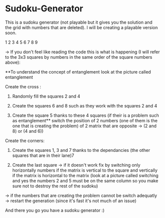 # Sudoku-Generator

This is a sudoku generator (not playable but it gives you the solution and the grid with numbers that are deleted).
I will be creating a playable version soon.

1 2 3
4 5 6
7 8 9

-> If you don't feel like reading the code this is what is happening (I will refer to the 3x3 squares by numbers in the same order of the 
square numbers above):

**To understand the concept of entanglement look at the picture called entanglement

Create the cross : 
  1) Randomly fill the squares 2 and 4
  
  2) Create the squares 6 and 8 such as they work with the squares 2 and 4
  
  3) Create the square 5 thanks to these 4 squares (if their is a problem such as entanglement** switch the position of 2 numbers 
  (one of them is the one that is creating the problem) of 2 matrix that are opposite -> (2 and 8) or (4 and 6))


Create the corners:

1) Create the squares 1, 3 and 7 thanks to the dependancies (the other squares that are in their lane)7

2) Create the last square
  -> if it doesn't work fix by switching only horizontally numbers if the matrix is vertical to the square and 
vertically if the matrix is horizontal to the matrix (look at a picture called switching and yes the numbers 2 and 5 must be on the same 
column so you make sure not to destroy the rest of the sudoku)

  -> if the numbers that are creating the problem cannot be switch adequatly -> restart the generation (since it's fast it's not much of an
  issue)

And there you go you have a sudoku generator :)
  
